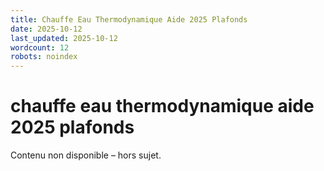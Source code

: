 ```yaml
---
title: Chauffe Eau Thermodynamique Aide 2025 Plafonds
date: 2025-10-12
last_updated: 2025-10-12
wordcount: 12
robots: noindex
---
```


# chauffe eau thermodynamique aide 2025 plafonds

Contenu non disponible – hors sujet.